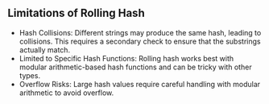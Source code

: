 ## Limitations of Rolling Hash 
-  Hash Collisions: Different strings may produce the same hash, leading to collisions. This 
requires a secondary check to ensure that the substrings actually match. 
-  Limited to Specific Hash Functions: Rolling hash works best with modular arithmetic-based 
hash functions and can be tricky with other types. 
-  Overflow Risks: Large hash values require careful handling with modular arithmetic to avoid 
overflow.